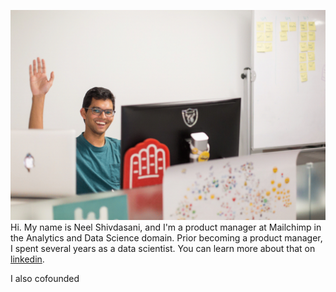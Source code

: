 ![sup fam](wave.gif)
Hi. My name is Neel Shivdasani, and I'm a product manager at Mailchimp in the Analytics and Data Science domain. Prior becoming a product manager, I spent several years as a data scientist. You can learn more about that on [linkedin](http://linkedin.dataneel.com).

I also cofounded

